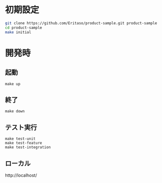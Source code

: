 # 初期設定
```bash
git clone https://github.com/Eritaso/product-sample.git product-sample
cd product-sample
make initial
```

# 開発時
## 起動
```
make up
```

## 終了
```
make down
```

## テスト実行
```
make test-unit
make test-feature
make test-integration
```

## ローカル
http://localhost/
